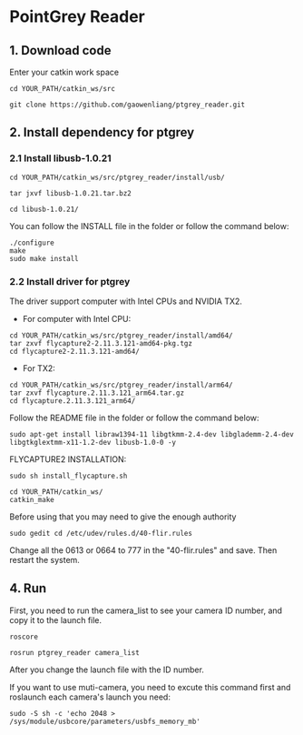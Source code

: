 # PointGrey Reader
## 1. Download code  
   Enter your catkin work space  
```
cd YOUR_PATH/catkin_ws/src  
  
git clone https://github.com/gaowenliang/ptgrey_reader.git
```
## 2. Install dependency for ptgrey
### 2.1 Install libusb-1.0.21  
```
cd YOUR_PATH/catkin_ws/src/ptgrey_reader/install/usb/  
  
tar jxvf libusb-1.0.21.tar.bz2  
  
cd libusb-1.0.21/  
```  
You can follow the INSTALL file in the folder or follow the command below:  
```
./configure  
make   
sudo make install  
```
### 2.2 Install driver for ptgrey  
The driver support computer with Intel CPUs and NVIDIA TX2.

* For computer with Intel CPU:
```
cd YOUR_PATH/catkin_ws/src/ptgrey_reader/install/amd64/
tar zxvf flycapture2-2.11.3.121-amd64-pkg.tgz
cd flycapture2-2.11.3.121-amd64/
```

* For TX2:
```
cd YOUR_PATH/catkin_ws/src/ptgrey_reader/install/arm64/
tar zxvf flycapture.2.11.3.121_arm64.tar.gz
cd flycapture.2.11.3.121_arm64/
```

Follow the README file in the folder or follow the command below:  
```
sudo apt-get install libraw1394-11 libgtkmm-2.4-dev libglademm-2.4-dev libgtkglextmm-x11-1.2-dev libusb-1.0-0 -y
```  
FLYCAPTURE2 INSTALLATION:
```
sudo sh install_flycapture.sh
```

```
cd YOUR_PATH/catkin_ws/   
catkin_make
```
Before using that you may need to give the enough authority  
```
sudo gedit cd /etc/udev/rules.d/40-flir.rules
```  
Change all the 0613 or 0664 to 777 in the "40-flir.rules" and save.
Then restart the system.
## 4. Run  
First, you need to run the camera_list to see your camera ID number, and copy it to the launch file.  
```
roscore  
  
rosrun ptgrey_reader camera_list
```
After you change the launch file with the ID number. 

If you want to use muti-camera, you need to excute this command first and roslaunch each camera's launch you need:  
```
sudo -S sh -c 'echo 2048 > /sys/module/usbcore/parameters/usbfs_memory_mb'  
```
